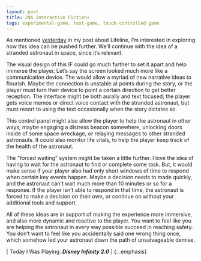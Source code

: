 ```yaml
---
layout: post
title: 296 Interactive Fiction+
tags: experimental-game, text-game, touch-controlled-game
---
```

As mentioned [yesterday](http://www.foster-douglas.com/games/295-lifeline-is-flawed-but-so-unique/) in my post about Lifeline, I’m interested in exploring how this idea can be pushed further.  We’ll continue with the idea of a stranded astronaut in space, since it’s relevant.

The visual design of this IF could go much further to set it apart and help immerse the player.  Let’s say the screen looked much more like a communication device.  The would allow a myriad of new narrative ideas to flourish.  Maybe the connection is unstable at points during the story, or the player must turn their device to point a certain direction to get better reception.  The interface might be both aurally and text focused; the player gets voice memos or direct voice contact with the stranded astronaut, but must resort to using the text occasionally when the story dictates so.

This control panel might also allow the player to help the astronaut in other ways; maybe engaging a distress beacon somewhere, unlocking doors inside of some space wreckage, or relaying messages to other stranded astronauts. It could also monitor life vitals, to help the player keep track of the health of the astronaut.

The "forced waiting" system might be taken a little further. I love the idea of having to wait for the astronaut to find or complete some task.  But, it would make sense if your player also had only short windows of time to respond when certain key events happen.  Maybe a decision needs to made quickly, and the astronaut can’t wait much more than 10 minutes or so for a response.  If the player isn’t able to respond in that time, the astronaut is forced to make a decision on their own, or continue on without your additional tools and support.

All of these ideas are in support of making the experience more immersive, and also more dynamic and reactive to the player. You want to feel like you are helping the astronaut in every way possible succeed in reaching safety.  You don’t want to feel like you accidentally said one wrong thing once, which somehow led your astronaut down the path of unsalvageable demise.

[ Today I Was Playing: ***Disney Infinity 2.0*** ]
{: .emphasis}

